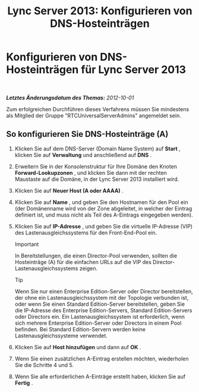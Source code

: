 ﻿---
title: 'Lync Server 2013: Konfigurieren von DNS-Hosteinträgen'
TOCTitle: Konfigurieren von DNS-Hosteinträgen
ms:assetid: 78a1afcf-41c8-4da5-8740-c6570c19078c
ms:mtpsurl: https://technet.microsoft.com/de-de/library/Gg398593(v=OCS.15)
ms:contentKeyID: 49294473
ms.date: 05/19/2016
mtps_version: v=OCS.15
ms.translationtype: HT
---

# Konfigurieren von DNS-Hosteinträgen für Lync Server 2013

 

_**Letztes Änderungsdatum des Themas:** 2012-10-01_

Zum erfolgreichen Durchführen dieses Verfahrens müssen Sie mindestens als Mitglied der Gruppe "RTCUniversalServerAdmins" angemeldet sein.

## So konfigurieren Sie DNS-Hosteinträge (A)

1.  Klicken Sie auf dem DNS-Server (Domain Name System) auf **Start** , klicken Sie auf **Verwaltung** und anschließend auf **DNS** .

2.  Erweitern Sie in der Konsolenstruktur für Ihre Domäne den Knoten **Forward-Lookupzonen** , und klicken Sie dann mit der rechten Maustaste auf die Domäne, in der Lync Server 2013 installiert wird.

3.  Klicken Sie auf **Neuer Host (A oder AAAA)** .

4.  Klicken Sie auf **Name** , und geben Sie den Hostnamen für den Pool ein (der Domänenname wird von der Zone abgeleitet, in welcher der Eintrag definiert ist, und muss nicht als Teil des A-Eintrags eingegeben werden).

5.  Klicken Sie auf **IP-Adresse** , und geben Sie die virtuelle IP-Adresse (VIP) des Lastenausgleichssystems für den Front-End-Pool ein.
    

    > [!IMPORTANT]
    > In Bereitstellungen, die einen Director-Pool verwenden, sollten die Hosteinträge (A) für die einfachen URLs auf die VIP des Director-Lastenausgleichssystems zeigen.

    

    > [!TIP]
    > Wenn Sie nur einen Enterprise Edition-Server oder Director bereitstellen, der ohne ein Lastenausgleichssystem mit der Topologie verbunden ist, oder wenn Sie einen Standard Edition-Server bereitstellen, geben Sie die IP-Adresse des Enterprise Edition-Servers, Standard Edition-Servers oder Directors ein. Ein Lastenausgleichssystem ist erforderlich, wenn sich mehrere Enterprise Edition-Server oder Directors in einem Pool befinden. Bei Standard Edition-Servern werden keine Lastenausgleichssysteme verwendet.



6.  Klicken Sie auf **Host hinzufügen** und dann auf **OK** .

7.  Wenn Sie einen zusätzlichen A-Eintrag erstellen möchten, wiederholen Sie die Schritte 4 und 5.

8.  Wenn Sie alle erforderlichen A-Einträge erstellt haben, klicken Sie auf **Fertig** .

